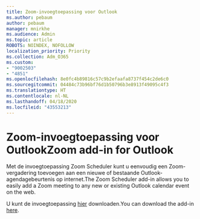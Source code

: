 ```yaml
---
title: Zoom-invoegtoepassing voor Outlook
ms.author: pebaum
author: pebaum
manager: mnirkhe
ms.audience: Admin
ms.topic: article
ROBOTS: NOINDEX, NOFOLLOW
localization_priority: Priority
ms.collection: Adm_O365
ms.custom:
- "9002503"
- "4851"
ms.openlocfilehash: 8e0fc4b89816c57c9b2efaafa8737f454c2de6c0
ms.sourcegitcommit: 04484c73b96bf76d1b50796b3e8913f49095c4f3
ms.translationtype: HT
ms.contentlocale: nl-NL
ms.lasthandoff: 04/18/2020
ms.locfileid: "43553213"
---
```

# <a name="zoom-add-in-for-outlook"></a><span data-ttu-id="6eb94-102">Zoom-invoegtoepassing voor Outlook</span><span class="sxs-lookup"><span data-stu-id="6eb94-102">Zoom add-in for Outlook</span></span>

<span data-ttu-id="6eb94-103">Met de invoegtoepassing Zoom Scheduler kunt u eenvoudig een Zoom-vergadering toevoegen aan een nieuwe of bestaande Outlook-agendagebeurtenis op internet.</span><span class="sxs-lookup"><span data-stu-id="6eb94-103">The Zoom Scheduler add-in allows you to easily add a Zoom meeting to any new or existing Outlook calendar event on the web.</span></span>

<span data-ttu-id="6eb94-104">U kunt de invoegtoepassing [hier](https://go.microsoft.com/fwlink/?linkid=2126413) downloaden.</span><span class="sxs-lookup"><span data-stu-id="6eb94-104">You can download the add-in [here](https://go.microsoft.com/fwlink/?linkid=2126413).</span></span>
 